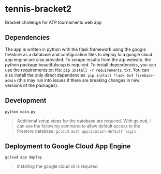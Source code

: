 # tennis-bracket2
Bracket challenge for ATP tournaments web app

## Dependencies

The app is written in python with the flask framework using the google firestore as a database and configuration files to deploy to a google cloud app engine are also provided. To scrape results from the atp website, the python package beautifulsoup is required. To install dependencies, you can use the requirements.txt file: `pip install -r requirements.txt`. You can also install the only direct dependencies: `pip install flask bs4 firebase-admin` (this may run into issues if there are breaking changes in new versions of the packages).

## Development

`python main.py`

> Additional setup steps for the database are required.
> With gcloud, I can use the following command to allow default access to the firestore database: `gcloud auth application-default login`

## Deployment to Google Cloud App Engine

`gcloud app deploy`

> installing the google cloud cli is required